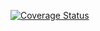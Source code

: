 [![Coverage Status](https://coveralls.io/repos/github/stoddayy/CheckoutKata/badge.svg?branch=master)](https://coveralls.io/github/stoddayy/CheckoutKata?branch=master)
